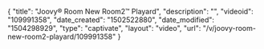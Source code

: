 {
    "title": "Joovy&reg; Room New Room2&trade; Playard",
    "description": "",
    "videoid": "109991358",
    "date_created": "1502522880",
    "date_modified": "1504298929",
    "type": "captivate",
    "layout": "video",
    "url": "\/v\/joovy-room-new-room2-playard\/109991358"
}